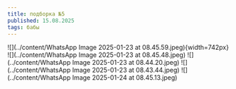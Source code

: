 ```yaml
---
title: подборка №5
published: 15.08.2025
tags: бабы
---
```


![](../content/WhatsApp Image 2025-01-23 at 08.45.59.jpeg){width=742px}
![](../content/WhatsApp Image 2025-01-23 at 08.45.48.jpeg)
![](../content/WhatsApp Image 2025-01-23 at 08.44.20.jpeg)
![](../content/WhatsApp Image 2025-01-23 at 08.43.44.jpeg)
![](../content/WhatsApp Image 2025-01-24 at 08.45.13.jpeg)